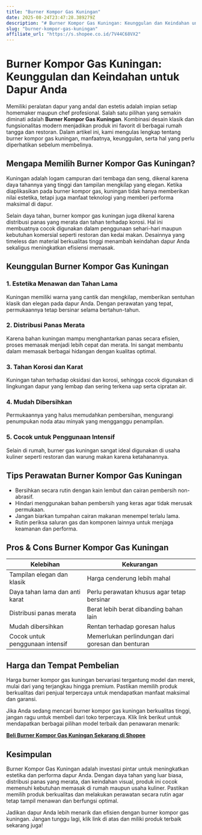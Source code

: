 ```yaml
---
title: "Burner Kompor Gas Kuningan"
date: 2025-08-24T23:47:28.389279Z
description: "# Burner Kompor Gas Kuningan: Keunggulan dan Keindahan untuk Dapur Anda..."
slug: "burner-kompor-gas-kuningan"
affiliate_url: "https://s.shopee.co.id/7V44C68VX2"
---
```

# Burner Kompor Gas Kuningan: Keunggulan dan Keindahan untuk Dapur Anda

Memiliki peralatan dapur yang andal dan estetis adalah impian setiap homemaker maupun chef profesional. Salah satu pilihan yang semakin diminati adalah **Burner Kompor Gas Kuningan**. Kombinasi desain klasik dan fungsionalitas modern menjadikan produk ini favorit di berbagai rumah tangga dan restoran. Dalam artikel ini, kami mengulas lengkap tentang burner kompor gas kuningan, manfaatnya, keunggulan, serta hal yang perlu diperhatikan sebelum membelinya.

## Mengapa Memilih Burner Kompor Gas Kuningan?

Kuningan adalah logam campuran dari tembaga dan seng, dikenal karena daya tahannya yang tinggi dan tampilan mengkilap yang elegan. Ketika diaplikasikan pada burner kompor gas, kuningan tidak hanya memberikan nilai estetika, tetapi juga manfaat teknologi yang memberi performa maksimal di dapur.

Selain daya tahan, burner kompor gas kuningan juga dikenal karena distribusi panas yang merata dan tahan terhadap korosi. Hal ini membuatnya cocok digunakan dalam penggunaan sehari-hari maupun kebutuhan komersial seperti restoran dan kedai makan. Desainnya yang timeless dan material berkualitas tinggi menambah keindahan dapur Anda sekaligus meningkatkan efisiensi memasak.

## Keunggulan Burner Kompor Gas Kuningan

### 1. Estetika Menawan dan Tahan Lama  
Kuningan memiliki warna yang cantik dan mengkilap, memberikan sentuhan klasik dan elegan pada dapur Anda. Dengan perawatan yang tepat, permukaannya tetap bersinar selama bertahun-tahun.

### 2. Distribusi Panas Merata  
Karena bahan kuningan mampu menghantarkan panas secara efisien, proses memasak menjadi lebih cepat dan merata. Ini sangat membantu dalam memasak berbagai hidangan dengan kualitas optimal.

### 3. Tahan Korosi dan Karat  
Kuningan tahan terhadap oksidasi dan korosi, sehingga cocok digunakan di lingkungan dapur yang lembap dan sering terkena uap serta cipratan air.

### 4. Mudah Dibersihkan  
Permukaannya yang halus memudahkan pembersihan, mengurangi penumpukan noda atau minyak yang mengganggu penampilan.

### 5. Cocok untuk Penggunaan Intensif  
Selain di rumah, burner gas kuningan sangat ideal digunakan di usaha kuliner seperti restoran dan warung makan karena ketahanannya.

## Tips Perawatan Burner Kompor Gas Kuningan

- Bersihkan secara rutin dengan kain lembut dan cairan pembersih non-abrasif.
- Hindari menggunakan bahan pembersih yang keras agar tidak merusak permukaan.
- Jangan biarkan tumpahan cairan makanan menempel terlalu lama.
- Rutin periksa saluran gas dan komponen lainnya untuk menjaga keamanan dan performa.

## Pros & Cons Burner Kompor Gas Kuningan

| Kelebihan                         | Kekurangan                          |
|-----------------------------------|-------------------------------------|
| Tampilan elegan dan klasik      | Harga cenderung lebih mahal       |
| Daya tahan lama dan anti karat    | Perlu perawatan khusus agar tetap bersinar |
| Distribusi panas merata           | Berat lebih berat dibanding bahan lain |
| Mudah dibersihkan                | Rentan terhadap goresan halus     |
| Cocok untuk penggunaan intensif | Memerlukan perlindungan dari goresan dan benturan |

## Harga dan Tempat Pembelian

Harga burner kompor gas kuningan bervariasi tergantung model dan merek, mulai dari yang terjangkau hingga premium. Pastikan memilih produk berkualitas dari penjual terpercaya untuk mendapatkan manfaat maksimal dan garansi.

Jika Anda sedang mencari burner kompor gas kuningan berkualitas tinggi, jangan ragu untuk membeli dari toko terpercaya. Klik link berikut untuk mendapatkan berbagai pilihan model terbaik dan penawaran menarik:

[**Beli Burner Kompor Gas Kuningan Sekarang di Shopee**](https://s.shopee.co.id/7V44C68VX2)

## Kesimpulan

Burner Kompor Gas Kuningan adalah investasi pintar untuk meningkatkan estetika dan performa dapur Anda. Dengan daya tahan yang luar biasa, distribusi panas yang merata, dan keindahan visual, produk ini cocok memenuhi kebutuhan memasak di rumah maupun usaha kuliner. Pastikan memilih produk berkualitas dan melakukan perawatan secara rutin agar tetap tampil menawan dan berfungsi optimal.

Jadikan dapur Anda lebih menarik dan efisien dengan burner kompor gas kuningan. Jangan tunggu lagi, klik link di atas dan miliki produk terbaik sekarang juga!